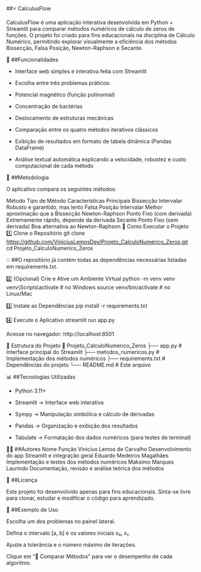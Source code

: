 ##⚡ CalculusFlow

CalculusFlow é uma aplicação interativa desenvolvida em Python + Streamlit para comparar métodos numéricos de cálculo de zeros de funções.
O projeto foi criado para fins educacionais na disciplina de Cálculo Numérico, permitindo explorar visualmente a eficiência dos métodos Bissecção, Falsa Posição, Newton-Raphson e Secante.

🧩 ##Funcionalidades

- Interface web simples e interativa feita com Streamlit

- Escolha entre três problemas práticos:

- Potencial magnético (função polinomial)

- Concentração de bactérias

- Deslocamento de estruturas mecânicas

- Comparação entre os quatro métodos iterativos clássicos

- Exibição de resultados em formato de tabela dinâmica (Pandas DataFrame)

- Análise textual automática explicando a velocidade, robustez e custo computacional de cada método

🧠 ##Metodologia

O aplicativo compara os seguintes métodos:

Método	Tipo de Método	Características Principais
Bissecção	Intervalar	Robusto e garantido, mas lento
Falsa Posição	Intervalar	Melhor aproximação que a Bissecção
Newton-Raphson	Ponto Fixo (com derivada)	Extremamente rápido, depende da derivada
Secante	Ponto Fixo (sem derivada)	Boa alternativa ao Newton-Raphson
🚀 Como Executar o Projeto
1️⃣ Clone o Repositório
git clone https://github.com/ViniciusLemosDev/Projeto_CalculoNumerico_Zeros.git
cd Projeto_CalculoNumerico_Zeros


💡 ##O repositório já contém todas as dependências necessárias listadas em requirements.txt.

2️⃣ (Opcional) Crie e Ative um Ambiente Virtual
python -m venv venv
venv\Scripts\activate   # no Windows
source venv/bin/activate  # no Linux/Mac

3️⃣ Instale as Dependências
pip install -r requirements.txt

4️⃣ Execute o Aplicativo
streamlit run app.py


Acesse no navegador: http://localhost:8501

📂 Estrutura do Projeto
📁 Projeto_CalculoNumerico_Zeros
├── app.py                # Interface principal do Streamlit
├── metodos_numericos.py  # Implementação dos métodos numéricos
├── requirements.txt      # Dependências do projeto
└── README.md             # Este arquivo

📊 ##Tecnologias Utilizadas

- Python 3.11+

- Streamlit → Interface web interativa

- Sympy → Manipulação simbólica e cálculo de derivadas

- Pandas → Organização e exibição dos resultados

- Tabulate → Formatação dos dados numéricos (para testes de terminal)

👨‍💻 ##Autores
Nome	Função
Vinicius Lemos de Carvalho	Desenvolvimento do app Streamlit e integração geral
Eduardo Medeiros Magalhães	Implementação e testes dos métodos numéricos
Maksimo Marques Laurindo  	Documentação, revisão e análise teórica dos métodos

📘 ##Licença

Este projeto foi desenvolvido apenas para fins educacionais.
Sinta-se livre para clonar, estudar e modificar o código para aprendizado.

🧩 ##Exemplo de Uso

Escolha um dos problemas no painel lateral.

Defina o intervalo [a, b] e os valores iniciais x₀, x₁.

Ajuste a tolerância e o número máximo de iterações.

Clique em "🚀 Comparar Métodos" para ver o desempenho de cada algoritmo.

